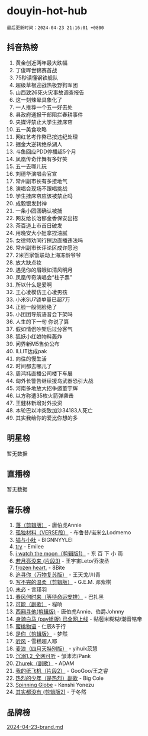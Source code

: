 # douyin-hot-hub

`最后更新时间：2024-04-23 21:16:01 +0800`

## 抖音热榜

1. 黄金创近两年最大跌幅
1. 丁俊晖世锦赛首战
1. 75秒读懂钢铁舰队
1. 超级草根迎战热极野狗军团
1. 山西致26死火灾事故调查报告
1. 这一刻辣晕具象化了
1. 一人推荐一个五一好去处
1. 县政府通报干部阻拦春耕事件
1. 央媒评禁止大学生挂床帘
1. 五一美食攻略
1. 网红艺考作弊已按违纪处理
1. 掘金大逆转绝杀湖人
1. 斗鱼回应PDD停播超5个月
1. 凤凰传奇伴舞有多好笑
1. 五一去哪儿玩
1. 刘德华演唱会官宣
1. 常州副市长有多接地气
1. 演唱会现场不跟唱挑战
1. 学生挂床帘应该被禁止吗
1. 成毅银发封神
1. 一条小团团确认被捕
1. 网友给长治郁金香保安出招
1. 茶百道上市首日破发
1. 用晚安大小姐拿捏油腻
1. 女律师劝同行擦边直播违法吗
1. 常州副市长评论区成许愿池
1. 2米百家饭联动上海冻龄爷爷
1. 放大缺点妆
1. 遇见你的眉眼如清风明月
1. 凤凰传奇演唱会“柱子票”
1. 所以什么是爱啊
1. 王心凌模仿王心凌男孩
1. 小米SU7锁单量已超7万
1. 正脸一般侧脸绝了
1. 小团团导航语音会下架吗
1. 人生的下一句 你说了算
1. 假如情侣吵架后过分客气
1. 狐妖小红娘物料轰炸
1. 问界新M5售价公布
1. ILLIT达成pak
1. 向往的慢生活
1. 时间都去哪儿了
1. 周鸿祎直播公司楼下车展
1. 匈外长警告继续援乌武器恐引大战
1. 河南多地放大招争邀董宇辉
1. 以方称遭35枚火箭弹袭击
1. 王健林新增对外投资
1. 本轮巴以冲突致加沙34183人死亡
1. 其实我给你的爱比你想的多

## 明星榜

暂无数据

## 直播榜

暂无数据

## 音乐榜

1. [落（剪辑版）](https://sf3-cdn-tos.douyinstatic.com/obj/tos-cn-ve-2774/o0h6HvN1BBbli9LtU3i5fQIleBQMF5Cg4TZmmC) - 唐伯虎Annie
1. [孤独材料（VERSE段）](https://sf5-hl-cdn-tos.douyinstatic.com/obj/tos-cn-ve-2774/ocX7glDNHYlwFeYrGQfBZoThtvPWy8tCCEBGKQ) - 布鲁昔/诺米么Lodmemo
1. [猫与小肚](https://sf5-hl-cdn-tos.douyinstatic.com/obj/tos-cn-ve-2774/osZeoClMECgK8DYl6VebABgbchEtPYQjZEnRtd) - BIGNNYYLEI
1. [try](https://sf3-cdn-tos.douyinstatic.com/obj/tos-cn-ve-2774/oMCYLreazYIFEgVb1vQdrJnJTbe8DDfiCA6gKw) - Emilee
1. [i watch the moon（剪辑版1）](https://sf3-cdn-tos.douyinstatic.com/obj/tos-cn-ve-2774/o0I9mSChzHZANMJIEBfkCQzzg6N5WAcVtqft9P) - 东 百 下 小 雨
1. [若月亮没来 (片段3)](https://sf5-hl-cdn-tos.douyinstatic.com/obj/tos-cn-ve-2774/okfyEUsGW1B1ovJi5JiN9IjvAT2lMwA054GoEB) - 王宇宙Leto/乔浚丞
1. [frozen heart.](https://sf3-cdn-tos.douyinstatic.com/obj/tos-cn-ve-2774/oIIWJfyjIACZA9zQMtnJ6hQQhFC4vhCupoRBsO) - 8Bite
1. [追寻你（万物复苏版）](https://sf3-cdn-tos.douyinstatic.com/obj/tos-cn-ve-2774/oYeAZJsbjIDit9APmBg8u6uDUQnHmoCf3gbo74) - 王天戈/川青
1. [写不完的温柔（剪辑版）](https://sf3-cdn-tos.douyinstatic.com/obj/tos-cn-ve-2774/oYBzzZQJ233GfwkemJJffAIWgeIYrjZfWhHTcG) - G.E.M. 邓紫棋
1. [未必](https://sf3-cdn-tos.douyinstatic.com/obj/tos-cn-ve-2774/ogntQMFnKQDZUgTCYuJgfLEtleYZZFxBQqhhFB) - 言瑾羽
1. [春风何时来（等待命运安排）](https://sf5-hl-cdn-tos.douyinstatic.com/obj/tos-cn-ve-2774/oICBNbD3gelMfB4WgiD1KI2jQtXZE2FgHLwtsl) - 巴扎黑
1. [可能（副歌）](https://sf5-hl-cdn-tos.douyinstatic.com/obj/tos-cn-ve-2774/cde1731888894259b333569393c2fb51) - 程响
1. [西厢寻他(剪辑版)](https://sf5-hl-cdn-tos.douyinstatic.com/obj/tos-cn-ve-2774/oUsAVfAQKlRNxEv5qxvIB8o5qmIWUcXbzJKJhw) - 唐伯虎Annie、伯爵Johnny
1. [身骑白马 (pay姐版) 已全网上线](https://sf5-hl-cdn-tos.douyinstatic.com/obj/tos-cn-ve-2774/oQLO5ZgLsFkaDhdIIveF2zUCgfweY0gWaH4AQG) - 黏苞米糊糊/潮音铭帝
1. [蜜桃物语](https://sf5-hl-cdn-tos.douyinstatic.com/obj/tos-cn-ve-2774/oIhOSCZtIACtYU4XQkngiW9kCBfVD1Fz9IYeqL) - 仁辰&于行
1. [是你（剪辑版）](https://sf5-hl-cdn-tos.douyinstatic.com/obj/tos-cn-ve-2774/46019dae783c4c969944217fe1cfafc4) - 梦然
1. [听风](https://sf3-cdn-tos.douyinstatic.com/obj/tos-cn-ve-2774/oAPa3yDDDIZygYzQdBemCAIngcCeEARgbQDtJC) - 雪糕超人耶
1. [麦浪（四月天特别版）](https://sf6-cdn-tos.douyinstatic.com/obj/tos-cn-ve-2774/26f5501a6547411fa3fbedc592fed0ad) - yihuik苡慧
1. [沉溺1.2_全网可听](https://sf5-hl-cdn-tos.douyinstatic.com/obj/tos-cn-ve-2774/ok2QoiBqsWAX9McZmWiI9gAB0EzwD4Xj6yfmtH) - 邹沛沛/Pank
1. [Zhurek（副歌）](https://sf3-cdn-tos.douyinstatic.com/obj/tos-cn-ve-2774/ooQm8FBZQDlf0btEYgVpCcSCQfrdJGBEKZYBGS) - ADAM
1. [我的纸飞机（片段2）](https://sf5-hl-cdn-tos.douyinstatic.com/obj/tos-cn-ve-2774/oM2ZrKcg2CD5AeRB2gkeXOFB1IxAGJdZPazYHf) - GooGoo/王之睿
1. [热烈的少年（是热烈）副歌](https://sf5-hl-cdn-tos.douyinstatic.com/obj/tos-cn-ve-2774/owVNI0CLDAUMtSz6TEYvfFBFL4UDFFhLfgK8fa) - Big Cole
1. [Spinning Globe](https://sf3-cdn-tos.douyinstatic.com/obj/tos-cn-ve-2774/oAYhDobngQZXzvJaWpxueRR0jC4FZDexedXDYA) - Kenshi Yonezu
1. [其实都没有 (剪辑版2)](https://sf3-cdn-tos.douyinstatic.com/obj/tos-cn-ve-2774/oEBNQenHZtBhxYjGgUDQk0BCHTigQafgFlbQ7k) - 于冬然

## 品牌榜

[2024-04-23-brand.md](2024-04-23-brand.md)
